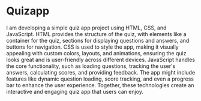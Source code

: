 # Quizapp
I am developing a simple quiz app project using HTML, CSS, and JavaScript. HTML provides the structure of the quiz, with elements like a container for the quiz, sections for displaying questions and answers, and buttons for navigation. CSS is used to style the app, making it visually appealing with custom colors, layouts, and animations, ensuring the quiz looks great and is user-friendly across different devices. JavaScript handles the core functionality, such as loading questions, tracking the user's answers, calculating scores, and providing feedback. The app might include features like dynamic question loading, score tracking, and even a progress bar to enhance the user experience. Together, these technologies create an interactive and engaging quiz app that users can enjoy.
